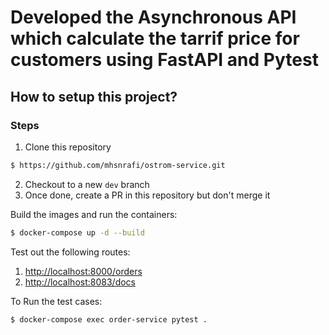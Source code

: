 # Developed the Asynchronous API which calculate the tarrif price for customers using FastAPI and Pytest

## How to setup this project?


### Steps

1. Clone this repository
```sh
$ https://github.com/mhsnrafi/ostrom-service.git
```
2. Checkout to a new `dev` branch
3. Once done, create a PR in this repository but don't merge it

Build the images and run the containers:

```sh
$ docker-compose up -d --build
```

Test out the following routes:

1. [http://localhost:8000/orders](http://localhost:8000/prices)
1. [http://localhost:8083/docs](http://localhost:8000/docs)


To Run the test cases:
```sh
$ docker-compose exec order-service pytest .
```